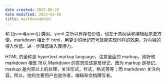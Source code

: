 ```yaml
---
date created: 2022-06-22
date modified: 2023-03-08
title: markdown与html
---
```


和 [[json与yaml]] 类似。yaml 之所以有存在价值，也在于其阅读和编辑起来更方便。markdown 相比于 html，用更少的标记符号就能实现同样的效果，对内容的侵入性低，进一步降低输入摩擦力。

HTML 的全称是 hypertext markup language，注意里面的 markup，刚好和 markdown 相反 所以 Markdown 的意思应该是反标记，因为 markup 是标记。markup 是内容以上的处理，关注形式，样式，格式等等；而 markdown 关注内容。所以，他的主要用户也是作者，编辑和文档撰写者。
